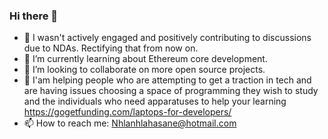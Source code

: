 ### Hi there 👋

- 💬 I wasn't actively engaged and positively contributing to discussions due to NDAs. Rectifying that from now on.
- 🌱 I’m currently learning about Ethereum core development. 
- 👯 I’m looking to collaborate on more open source projects.
- 🤔 I'am helping people who are attempting to get a traction in tech and are having issues choosing a space of programming they wish to study and the individuals who need apparatuses to help your learning https://gogetfunding.com/laptops-for-developers/
- 📫 How to reach me: Nhlanhlahasane@hotmail.com

